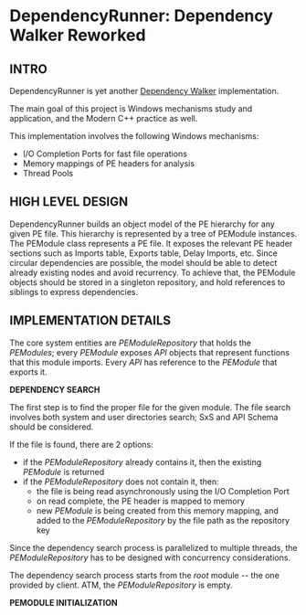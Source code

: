 DependencyRunner: Dependency Walker Reworked
============================================

INTRO
-----

DependencyRunner is yet another [Dependency Walker](http://www.dependencywalker.com/) implementation. 

The main goal of this project is Windows mechanisms study and application, and the Modern C++ practice as well. 

This implementation involves the following Windows mechanisms:

* I/O Completion Ports for fast file operations
* Memory mappings of PE headers for analysis
* Thread Pools

HIGH LEVEL DESIGN
-----------------

DependencyRunner builds an object model of the PE hierarchy for any given PE file. This hierarchy is represented by a tree of PEModule instances.
The PEModule class represents a PE file. It exposes the relevant PE header sections such as Imports table, Exports table, Delay Imports, etc.
Since circular dependencies are possible, the model should be able to detect already existing nodes and avoid recurrency. 
To achieve that, the PEModule objects should be stored in a singleton repository, and hold references to siblings to express dependencies.

IMPLEMENTATION DETAILS
----------------------

The core system entities are _PEModuleRepository_ that holds the _PEModules_; every _PEModule_ exposes _API_ objects that represent functions that this module imports.
Every _API_ has reference to the _PEModule_ that exports it.

__DEPENDENCY SEARCH__

The first step is to find the proper file for the given module. The file search involves both system and user directories search; SxS and API Schema should be considered.

If the file is found, there are 2 options: 

* if the _PEModuleRepository_ already contains it, then the existing _PEModule_ is returned
* if the _PEModuleRepository_ does not contain it, then:
	* the file is being read asynchronously using the I/O Completion Port
	* on read complete, the PE header is mapped to memory
	* new _PEModule_ is being created from this memory mapping, and added to the _PEModuleRepository_ by the file path as the repository key

Since the dependency search process is parallelized to multiple threads, the _PEModuleRepository_ has to be designed with concurrency considerations.

The dependency search process starts from the _root_ module -- the one provided by client. ATM, the _PEModuleRepository_ is empty.


__PEMODULE INITIALIZATION__




